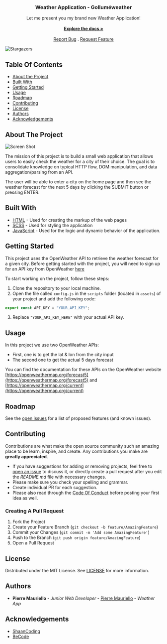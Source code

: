 <br/>
<p align="center">
  <h3 align="center">Weather Application - Golluméweather</h3>

  <p align="center">
    Let me present you my brand new Weather Application!
    <br/>
    <br/>
    <a href="https://github.com/gollumeo/weather-app"><strong>Explore the docs »</strong></a>
    <br/>
    <br/>
    <a href="https://github.com/gollumeo/weather-app/issues">Report Bug</a>
    .
    <a href="https://github.com/gollumeo/weather-app/issues">Request Feature</a>
  </p>
</p>

![Stargazers](https://img.shields.io/github/stars/gollumeo/weather-app?style=social) 

## Table Of Contents

* [About the Project](#about-the-project)
* [Built With](#built-with)
* [Getting Started](#getting-started)
* [Usage](#usage)
* [Roadmap](#roadmap)
* [Contributing](#contributing)
* [License](#license)
* [Authors](#authors)
* [Acknowledgements](#acknowledgements)

## About The Project

![Screen Shot](https://cdn.discordapp.com/attachments/855186114640871446/1063110483118391357/image.png)

The mission of this project is to build a small web application that allows users to easily check the weather for a city of their choice. The goal is to consolidate knowledge on typical HTTP flow, DOM manipulation, and data aggregation/parsing from an API.

The user will be able to enter a city on the home page and then see the weather forecast for the next 5 days by clicking the SUBMIT button or pressing ENTER. 

## Built With

- [HTML](https://developer.mozilla.org/en-US/docs/Web/HTML) - Used for creating the markup of the web pages
- [SCSS](https://sass-lang.com/) - Used for styling the application 
- [JavaScript](https://developer.mozilla.org/en-US/docs/Web/JavaScript) - Used for the logic and dynamic behavior of the application.


## Getting Started

This project uses the OpenWeather API to retrieve the weather forecast for a given city. Before getting started with the project, you will need to sign up for an API key from OpenWeather [here](https://openweathermap.org/api)

To start working on the project, follow these steps:

1. Clone the repository to your local machine.
2. Open the file called `config.js` in the `scripts` folder (located in `assets`) of your project and add the following code:
```javascript
export const API_KEY = "YOUR_API_KEY";
```
3. Replace `"YOUR_API_KEY_HERE"` with your actual API key.

## Usage

In this project we use two OpenWeather APIs:
- First, one is to get the lat & lon from the city input
- The second one to get the actual 5 days forecast

You can find the documentation for these APIs on the OpenWeather website [https://openweathermap.org/forecast5](https://openweathermap.org/forecast5) and [https://openweathermap.org/current](https://openweathermap.org/current)

## Roadmap

See the [open issues](https://github.com/gollumeo/weather-app/issues) for a list of proposed features (and known issues).

## Contributing

Contributions are what make the open source community such an amazing place to be learn, inspire, and create. Any contributions you make are **greatly appreciated**.
* If you have suggestions for adding or removing projects, feel free to [open an issue](https://github.com/gollumeo/weather-app/issues/new) to discuss it, or directly create a pull request after you edit the *README.md* file with necessary changes.
* Please make sure you check your spelling and grammar.
* Create individual PR for each suggestion.
* Please also read through the [Code Of Conduct](https://github.com/gollumeo/weather-app/blob/main/CODE_OF_CONDUCT.md) before posting your first idea as well.

### Creating A Pull Request

1. Fork the Project
2. Create your Feature Branch (`git checkout -b feature/AmazingFeature`)
3. Commit your Changes (`git commit -m 'Add some AmazingFeature'`)
4. Push to the Branch (`git push origin feature/AmazingFeature`)
5. Open a Pull Request

## License

Distributed under the MIT License. See [LICENSE](https://github.com/gollumeo/weather-app/blob/main/LICENSE.md) for more information.

## Authors

* **Pierre Mauriello** - *Junior Web Developer* - [Pierre Mauriello](https://github.com/gollumeo) - *Weather App*

## Acknowledgements

* [ShaanCoding](https://github.com/ShaanCoding/)
* [BeCode](https://github.com/becodeorg/becodeorg)
